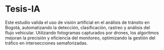 # Tesis-IA
Este estudio valida el uso de visión artificial en el análisis de tránsito en Bogotá, automatizando la detección, clasificación, rastreo y análisis del flujo vehicular. Utilizando fotogramas capturados por drones, los algoritmos mejoran la precisión y eficiencia del monitoreo, optimizando la gestión del tráfico en intersecciones semaforizadas.
